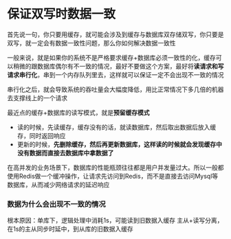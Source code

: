 # 保证双写时数据一致

首先说一句，你只要用缓存，就可能会涉及到缓存与数据库双存储双写，你只要是双写，就一定会有数据一致性问题，那么你如何解决数据一致性

一般来说，就是如果你的系统不是严格要求缓存+数据库必须一致性的化，缓存可以稍微的跟数据库偶尔有不一致的情况，最好不要做这个方案，最好将**读请求和写请求串行化**，串到一个内存队列里去，这样就可以保证一定不会出现不一致的情况

串行化之后，就会导致系统的吞吐量会大幅度降低，用比正常情况下多几倍的机器去支撑线上的一个请求

最近点的缓存+数据库的读写模式，就是**预留缓存模式**

* 读的时候，先读缓存，缓存没有的话，就读数据库，然后取出数据后放入缓存，同时返回响应
* 更新的时候，**先删除缓存，然后再更新数据库，这样读的时候就会发现缓存中没有数据而直接去数据库中拿数据了**

在高并发的业务场景下，数据库的性能瓶颈往往都是用户并发量过大。所以一般都使用Redis做一个缓冲操作，让请求先访问到Redis，而不是直接去访问Mysql等数据库，从而减少网络请求的延迟响应  




### 数据为什么会出现不一致的情况

根本原因：单库下，逻辑处理中消耗1s，可能读到旧数据入缓存
主从+读写分离，在1s的主从同步时延中，到从库的旧数据入缓存
